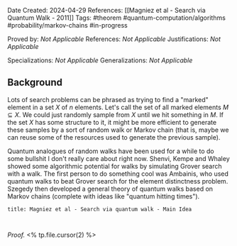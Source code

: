 Date Created: 2024-04-29
References: [[Magniez et al - Search via Quantum Walk - 2011]]
Tags: #theorem #quantum-computation/algorithms #probability/markov-chains #in-progress

Proved by: <i>Not Applicable</i>
References: <i>Not Applicable</i>
Justifications: <i>Not Applicable</i>

Specializations: <i>Not Applicable</i>
Generalizations: <i>Not Applicable</i>

## Background

Lots of search problems can be phrased as trying to find a "marked" element in a set $X$ of $n$ elements. Let's call the set of all marked elements $M\subseteq X$. We could just randomly sample from $X$ until we hit something in $M$. If the set $X$ has some structure to it, it might be more efficient to generate these samples by a sort of random walk or Markov chain (that is, maybe we can reuse some of the resources used to generate the previous sample).

Quantum analogues of random walks have been used for a while to do some bullshit I don't really care about right now. Shenvi, Kempe and Whaley showed some algorithmic potential for walks by simulating Grover search with a walk. The first person to do something cool was Ambainis, who used quantum walks to beat Grover search for the element distinctness problem. Szegedy then developed a general theory of quantum walks based on Markov chains (complete with ideas like "quantum hitting times"). 

```ad-theorem
title: Magniez et al - Search via quantum walk - Main Idea



```

<i>Proof.</i> <% tp.file.cursor(2) %>